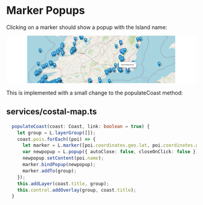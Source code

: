 # Marker Popups

Clicking on a marker should show a popup with the Island name:

![](img/12.png)

This is implemented with a small change to the populateCoast method:


## services/costal-map.ts

~~~typescript
  populateCoast(coast: Coast, link: boolean = true) {
    let group = L.layerGroup([]);
    coast.pois.forEach((poi) => {
      let marker = L.marker([poi.coordinates.geo.lat, poi.coordinates.geo.long]);
      var newpopup = L.popup({ autoClose: false, closeOnClick: false });
      newpopup.setContent(poi.name);
      marker.bindPopup(newpopup);
      marker.addTo(group);
    });
    this.addLayer(coast.title, group);
    this.control.addOverlay(group, coast.title);
  }
~~~